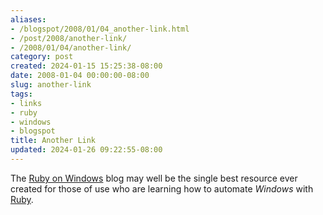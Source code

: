 ```yaml
---
aliases:
- /blogspot/2008/01/04_another-link.html
- /post/2008/another-link/
- /2008/01/04/another-link/
category: post
created: 2024-01-15 15:25:38-08:00
date: 2008-01-04 00:00:00-08:00
slug: another-link
tags:
- links
- ruby
- windows
- blogspot
title: Another Link
updated: 2024-01-26 09:22:55-08:00
---
```


The [Ruby on Windows](http://rubyonwindows.blogspot.com/) blog may well be the single best resource ever created for those of use who are learning how to automate *Windows* with [Ruby](../../../card/Ruby.md).